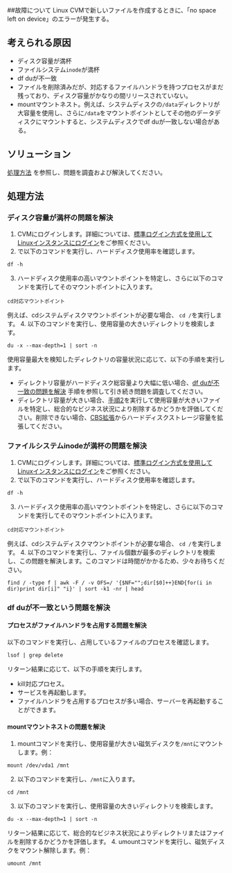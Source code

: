 ##故障について
Linux CVMで新しいファイルを作成するときに、「no space left on device」のエラーが発生する。


## 考えられる原因
- ディスク容量が満杯
- ファイルシステム`inode`が満杯
-  df duが不一致
 - ファイルを削除済みだが、対応するファイルハンドラを持つプロセスがまだ残っており、ディスク容量がかなりの間リリースされていない。
 - mountマウントネスト。例えば、システムディスクの`/data`ディレクトリが大容量を使用し、さらに`/data`をマウントポイントとしてその他のデータディスクにマウントすると、システムディスクでdf duが一致しない場合がある。


## ソリューション
[処理方法](#ProcessingSteps) を参照し、問題を調査および解決してください。


## 処理方法[](id:ProcessingSteps)

### ディスク容量が満杯の問題を解決
1. CVMにログインします。詳細については、[標準ログイン方式を使用してLinuxインスタンスにログイン](https://intl.cloud.tencent.com/document/product/213/5436)をご参照ください。
2. [](id:Step2)で以下のコマンドを実行し、ハードディスク使用率を確認します。
```
df -h
```
3. ハードディスク使用率の高いマウントポイントを特定し、さらに以下のコマンドを実行してそのマウントポイントに入ります。
```
cd対応マウントポイント
```
例えば、cdシステムディスクマウントポイントが必要な場合、 `cd /`を実行します。
4. 以下のコマンドを実行し、使用容量の大きいディレクトリを検索します。
```
du -x --max-depth=1 | sort -n
```
使用容量最大を検知したディレクトリの容量状況に応じて、以下の手順を実行します。
   - ディレクトリ容量がハードディスク総容量より大幅に低い場合、[df duが不一致の問題を解決](#dfdu) 手順を参照して引き続き問題を調査してください。
   - ディレクトリ容量が大きい場合、[手順2](#Step2)を実行して使用容量が大きいファイルを特定し、総合的なビジネス状況により削除するかどうかを評価してください。削除できない場合、[CBS拡張](https://intl.cloud.tencent.com/document/product/213/32377)からハードディスクストレージ容量を拡張してください。


### ファイルシステムinodeが満杯の問題を解決
1. CVMにログインします。詳細については、[標準ログイン方式を使用してLinuxインスタンスにログイン](https://intl.cloud.tencent.com/document/product/213/5436)をご参照ください。
2. [](id:Step2)で以下のコマンドを実行し、ハードディスク使用率を確認します。
```
df -h
```
3. ハードディスク使用率の高いマウントポイントを特定し、さらに以下のコマンドを実行してそのマウントポイントに入ります。
```
cd対応マウントポイント
```
例えば、cdシステムディスクマウントポイントが必要な場合、 `cd /`を実行します。
4. 以下のコマンドを実行し、ファイル個数が最多のディレクトリを検索し、この問題を解決します。このコマンドは時間がかかるため、少々お待ちください。
```
find / -type f | awk -F / -v OFS=/ '{$NF="";dir[$0]++}END{for(i in dir)print dir[i]" "i}' | sort -k1 -nr | head
```


### df duが不一致という問題を解決[](id:dfdu)

#### プロセスがファイルハンドラを占用する問題を解決
以下のコマンドを実行し、占用しているファイルのプロセスを確認します。
```
lsof | grep delete
```
リターン結果に応じて、以下の手順を実行します。
 - kill対応プロセス。
 - サービスを再起動します。
 - ファイルハンドラを占用するプロセスが多い場合、サーバーを再起動することができます。


#### mountマウントネストの問題を解決
1. mountコマンドを実行し、使用容量が大きい磁気ディスクを`/mnt`にマウントします。例：
```
mount /dev/vda1 /mnt
```
2. 以下のコマンドを実行し、`/mnt`に入ります。
```
cd /mnt
```
3. 以下のコマンドを実行し、使用容量の大きいディレクトリを検索します。
```
du -x --max-depth=1 | sort -n
```
リターン結果に応じて、総合的なビジネス状況によりディレクトリまたはファイルを削除するかどうかを評価します。
4. umountコマンドを実行し、磁気ディスクをマウント解除します。例：
```
umount /mnt
```
